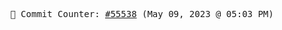 <p align="center">
    <samp>
        📮 Commit Counter: <a href="https://github.com/Javascript-void0/Javascript-void0/commits/main">#55538</a> (May 09, 2023 @ 05:03 PM)
    </samp>
</p>